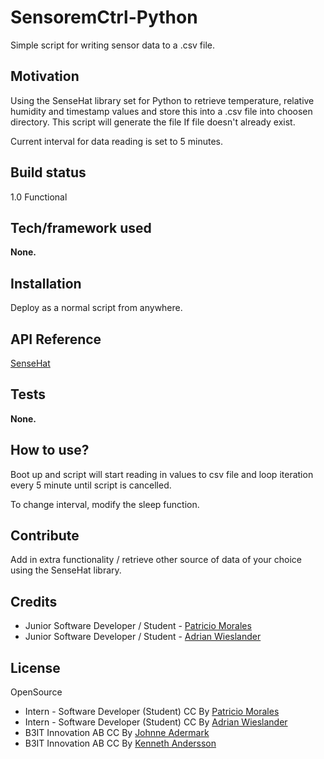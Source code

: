 # SensoremCtrl-Python
Simple script for writing sensor data to a .csv file.

## Motivation
Using the SenseHat library set for Python to retrieve temperature, relative humidity and timestamp values and store this into a
.csv file into choosen directory.
This script will generate the file If file doesn't already exist.

Current interval for data reading is set to 5 minutes. 

## Build status
1.0 Functional

## Tech/framework used
<b>None.</b>

## Installation
Deploy as a normal script from anywhere.

## API Reference
[SenseHat](https://pythonhosted.org/sense-hat/api/)

## Tests
<b>None.</b>

## How to use?
Boot up and script will start reading in values to csv file and loop iteration every 5 minute until script is cancelled.

To change interval, modify the sleep function.

## Contribute
Add in extra functionality / retrieve other source of data of your choice using the SenseHat library.

## Credits
* Junior Software Developer / Student - [Patricio Morales](https://github.com/Patricio89/)
* Junior Software Developer / Student - [Adrian Wieslander](https://github.com/AdrWie/)

## License
OpenSource

* Intern - Software Developer (Student) CC By [Patricio Morales](https://github.com/Patricio89)
* Intern - Software Developer (Student) CC By [Adrian Wieslander](https://github.com/AdrWie)
* B3IT Innovation AB CC By [Johnne Adermark]()
* B3IT Innovation AB CC By [Kenneth Andersson]()
